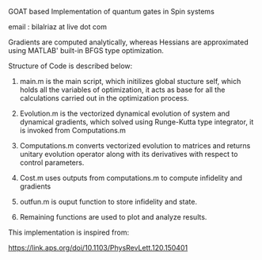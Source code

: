 GOAT based Implementation of quantum gates in Spin systems

email : bilalriaz at live dot com

Gradients are computed analytically, whereas Hessians are approximated using MATLAB' built-in BFGS type optimization.

Structure of Code is described below:

1. main.m is the main script, which initilizes global stucture self, which holds all the variables of optimization, it acts as base for all the calculations carried out in the optimization process.

2. Evolution.m is the vectorized dynamical evolution of system and dynamical gradients, which solved using Runge-Kutta type integrator, it is invoked from Computations.m

3. Computations.m converts vectorized evolution to matrices and returns unitary evolution operator along with its derivatives with respect to control parameters.

4. Cost.m uses outputs from computations.m to compute infidelity and gradients

5. outfun.m is ouput function to store infidelity and state.

5. Remaining functions are used to plot and analyze results.


This implementation is inspired from:

https://link.aps.org/doi/10.1103/PhysRevLett.120.150401
